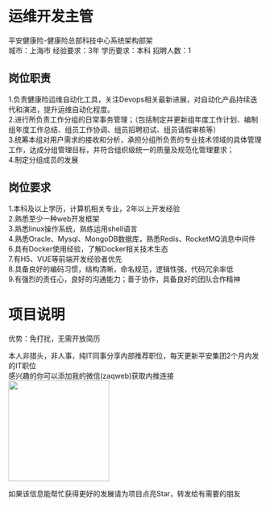 # 运维开发主管
平安健康险-健康险总部科技中心系统架构部架  
城市：上海市 经验要求：3年 学历要求：本科  招聘人数：1

## 岗位职责
1.负责健康险运维自动化工具，关注Devops相关最新进展，对自动化产品持续迭代和演进，提升运维自动化程度。   
2.进行所负责工作分组的日常事务管理；（包括制定并更新组年度工作计划、编制组年度工作总结、组员工作协调、组员招聘初试、组员请假审核等）   
3.统筹本组对用户需求的接收和分析，承担分组所负责的专业技术领域的具体管理工作，达成分组管理目标，并符合组织级统一的质量及规范化管理要求；   
4.制定分组成员的发展

## 岗位要求
1.本科及以上学历，计算机相关专业，2年以上开发经验   
2.熟悉至少一种web开发框架   
3.熟悉linux操作系统，熟练运用shell语言   
4.熟悉Oracle、Mysql、MongoDB数据库，熟悉Redis、RocketMQ消息中间件   
6.具有Docker使用经验，了解Docker相关技术生态   
7.有H5、VUE等前端开发经验者优先   
8.具备良好的编码习惯，结构清晰，命名规范，逻辑性强，代码冗余率低   
9.有强烈的责任心，良好的沟通能力；善于协作，具备良好的团队合作精神

# 项目说明

优势：免打扰，无需开放简历

本人非猎头，非人事，纯IT同事分享内部推荐职位，每天更新平安集团2个月内发的IT职位  
感兴趣的你可以添加我的微信(zaqweb)获取内推连接  
<img src="https://github.com/zaqweb/PA-IT-JOBS/blob/master/WechatICode.jpeg"  height="200" width="200">

如果该信息能帮忙获得更好的发展请为项目点亮Star，转发给有需要的朋友




